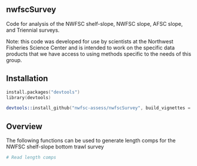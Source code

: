 ## nwfscSurvey
Code for analysis of the NWFSC shelf-slope, NWFSC slope, AFSC slope, and Triennial surveys.

Note: this code was developed for use by scientists at the Northwest Fisheries Science Center and is intended to work on the specific data products that we have access to using methods specific to the needs of this group. 

## Installation

```S
install.packages("devtools")
library(devtools)

devtools::install_github("nwfsc-assess/nwfscSurvey", build_vignettes = TRUE)
```


## Overview
The following functions can be used to generate length comps for the NWFSC shelf-slope bottom trawl survey

```S    
# Read length comps

```
